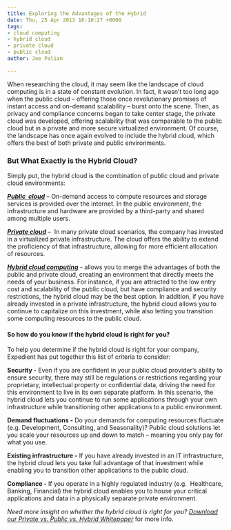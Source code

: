 ```yaml
---
title: Exploring the Advantages of the Hybrid
date: Thu, 25 Apr 2013 16:10:27 +0000
tags:
- cloud computing
- hybrid cloud
- private cloud
- public cloud
author: Joe Palian

---
```

When researching the cloud, it may seem like the landscape of cloud computing is in a state of constant evolution. In fact, it wasn’t too long ago when the public cloud – offering those once revolutionary promises of instant access and on-demand scalability – burst onto the scene. Then, as privacy and compliance concerns began to take center stage, the private cloud was developed, offering scalability that was comparable to the public cloud but in a private and more secure virtualized environment. Of course, the landscape has once again evolved to include the hybrid cloud, which offers the best of both private and public environments.

### But What Exactly is the Hybrid Cloud?

Simply put, the hybrid cloud is the combination of public cloud and private cloud environments:

[**_Public  cloud_**](https://www.expedient.com/cloud-computing/public-cloud-computing/ "Public") – On-demand access to compute resources and storage services is provided over the internet. In the public environment, the infrastructure and hardware are provided by a third-party and shared among multiple users.

[**_Private cloud_**](https://www.expedient.com/cloud-computing/private-cloud-computing/ "Private") –  In many private cloud scenarios, the company has invested in a virtualized private infrastructure. The cloud offers the ability to extend the proficiency of that infrastructure, allowing for more efficient allocation of resources.

[**_Hybrid cloud computing_**](https://www.expedient.com/cloud-computing/hybrid-cloud-computing/ "Hybrid") - allows you to merge the advantages of both the public and private cloud, creating an environment that directly meets the needs of your business. For instance, if you are attracted to the low entry cost and scalability of the public cloud, but have compliance and security restrictions, the hybrid cloud may be the best option. In addition, if you have already invested in a private infrastructure, the hybrid cloud allows you to continue to capitalize on this investment, while also letting you transition some computing resources to the public cloud.

#### So how do you know if the hybrid cloud is right for you?

To help you determine if the hybrid cloud is right for your company, Expedient has put together this list of criteria to consider:

**Security -** Even if you are confident in your public cloud provider’s ability to ensure security, there may still be regulations or restrictions regarding your proprietary, intellectual property or confidential data, driving the need for this environment to live in its own separate platform. In this scenario, the hybrid cloud lets you continue to run some applications through your own infrastructure while transitioning other applications to a public environment.

**Demand fluctuations -** Do your demands for computing resources fluctuate (e.g. Development, Consulting, and Seasonality)? Public cloud solutions let you scale your resources up and down to match – meaning you only pay for what you use.

**Existing infrastructure -** If you have already invested in an IT infrastructure, the hybrid cloud lets you take full advantage of that investment while enabling you to transition other applications to the public cloud.

**Compliance -** If you operate in a highly regulated industry (e.g.  Healthcare, Banking, Financial) the hybrid cloud enables you to house your critical applications and data in a physically separate private environment.

_Need more insight on whether the hybrid cloud is right for you?_ [_Download our Private vs. Public vs. Hybrid Whitepaper_](http://bit.ly/13wTtS4) for more info.